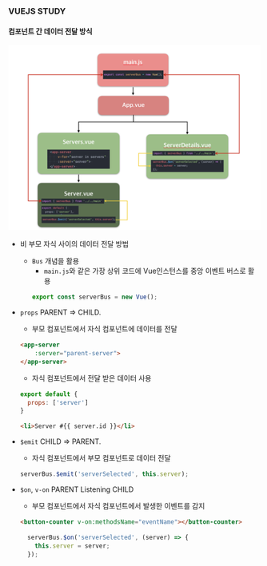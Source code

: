### VUEJS STUDY

#### 컴포넌트 간 데이터 전달 방식

![Components data flow](vue-cli/src/assets/componentsdata.png)

- 비 부모 자식 사이의 데이터 전달 방법
  - `Bus` 개념을 활용
    - `main.js`와 같은 가장 상위 코드에 Vue인스턴스를 중앙 이벤트 버스로 활용
    ```js
    export const serverBus = new Vue();
    ```

- `props` PARENT => CHILD.
  - 부모 컴포넌트에서 자식 컴포넌트에 데이터를 전달
  ```html
  <app-server
      :server="parent-server">
  </app-server>
  ```
  - 자식 컴포넌트에서 전달 받은 데이터 사용
  ```js
  export default {
    props: ['server']
  }
  ```
  ```html
  <li>Server #{{ server.id }}</li>
  ```

- `$emit` CHILD => PARENT.
  - 자식 컴포넌트에서 부모 컴포넌트로 데이터 전달
  ```js
  serverBus.$emit('serverSelected', this.server);
  ```

- `$on`, `v-on` PARENT Listening CHILD
  - 부모 컴포넌트에서 자식 컴포넌트에서 발생한 이벤트를 감지
  ```html
  <button-counter v-on:methodsName="eventName"></button-counter>
  ```
  ```js
    serverBus.$on('serverSelected', (server) => {
      this.server = server;
    });
  ```
